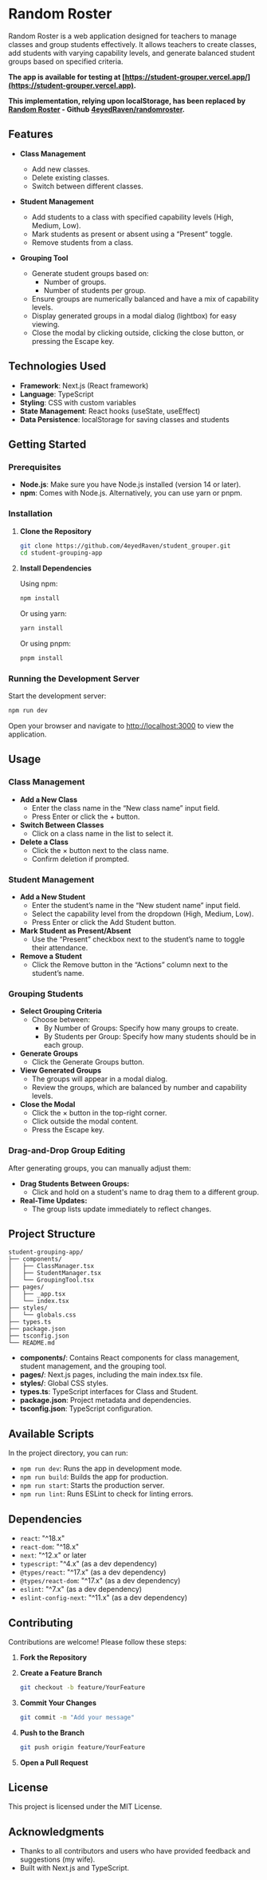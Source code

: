 
# Random Roster

Random Roster is a web application designed for teachers to manage classes and group students effectively. It allows teachers to create classes, add students with varying capability levels, and generate balanced student groups based on specified criteria.

**The app is available for testing at [https://student-grouper.vercel.app/](https://student-grouper.vercel.app).**

**This implementation, relying upon localStorage, has been replaced by [Random Roster](https://randomroster.com) - Github [4eyedRaven/randomroster](https://github.com/4eyedRaven/randomroster).**

## Features

- **Class Management**
  - Add new classes.
  - Delete existing classes.
  - Switch between different classes.
  
- **Student Management**
  - Add students to a class with specified capability levels (High, Medium, Low).
  - Mark students as present or absent using a “Present” toggle.
  - Remove students from a class.
  
- **Grouping Tool**
  - Generate student groups based on:
    - Number of groups.
    - Number of students per group.
  - Ensure groups are numerically balanced and have a mix of capability levels.
  - Display generated groups in a modal dialog (lightbox) for easy viewing.
  - Close the modal by clicking outside, clicking the close button, or pressing the Escape key.

## Technologies Used

- **Framework**: Next.js (React framework)
- **Language**: TypeScript
- **Styling**: CSS with custom variables
- **State Management**: React hooks (useState, useEffect)
- **Data Persistence**: localStorage for saving classes and students

## Getting Started

### Prerequisites

- **Node.js**: Make sure you have Node.js installed (version 14 or later).
- **npm**: Comes with Node.js. Alternatively, you can use yarn or pnpm.

### Installation

1. **Clone the Repository**
    ```bash
    git clone https://github.com/4eyedRaven/student_grouper.git
    cd student-grouping-app
    ```

2. **Install Dependencies**

   Using npm:
    ```bash
    npm install
    ```

   Or using yarn:
    ```bash
    yarn install
    ```

   Or using pnpm:
    ```bash
    pnpm install
    ```

### Running the Development Server

Start the development server:
```bash
npm run dev
```
Open your browser and navigate to [http://localhost:3000](http://localhost:3000) to view the application.

## Usage

### Class Management

- **Add a New Class**
  - Enter the class name in the “New class name” input field.
  - Press Enter or click the + button.
- **Switch Between Classes**
  - Click on a class name in the list to select it.
- **Delete a Class**
  - Click the × button next to the class name.
  - Confirm deletion if prompted.

### Student Management

- **Add a New Student**
  - Enter the student’s name in the “New student name” input field.
  - Select the capability level from the dropdown (High, Medium, Low).
  - Press Enter or click the Add Student button.
- **Mark Student as Present/Absent**
  - Use the “Present” checkbox next to the student’s name to toggle their attendance.
- **Remove a Student**
  - Click the Remove button in the “Actions” column next to the student’s name.

### Grouping Students

- **Select Grouping Criteria**
  - Choose between:
    - By Number of Groups: Specify how many groups to create.
    - By Students per Group: Specify how many students should be in each group.
- **Generate Groups**
  - Click the Generate Groups button.
- **View Generated Groups**
  - The groups will appear in a modal dialog.
  - Review the groups, which are balanced by number and capability levels.
- **Close the Modal**
  - Click the × button in the top-right corner.
  - Click outside the modal content.
  - Press the Escape key.

### Drag-and-Drop Group Editing

After generating groups, you can manually adjust them:

- **Drag Students Between Groups:**
  - Click and hold on a student's name to drag them to a different group.
- **Real-Time Updates:**
  - The group lists update immediately to reflect changes.

## Project Structure

```
student-grouping-app/
├── components/
│   ├── ClassManager.tsx
│   ├── StudentManager.tsx
│   └── GroupingTool.tsx
├── pages/
│   ├── _app.tsx
│   └── index.tsx
├── styles/
│   └── globals.css
├── types.ts
├── package.json
├── tsconfig.json
└── README.md
```

- **components/**: Contains React components for class management, student management, and the grouping tool.
- **pages/**: Next.js pages, including the main index.tsx file.
- **styles/**: Global CSS styles.
- **types.ts**: TypeScript interfaces for Class and Student.
- **package.json**: Project metadata and dependencies.
- **tsconfig.json**: TypeScript configuration.

## Available Scripts

In the project directory, you can run:

- `npm run dev`: Runs the app in development mode.
- `npm run build`: Builds the app for production.
- `npm run start`: Starts the production server.
- `npm run lint`: Runs ESLint to check for linting errors.

## Dependencies

- `react`: "^18.x"
- `react-dom`: "^18.x"
- `next`: "^12.x" or later
- `typescript`: "^4.x" (as a dev dependency)
- `@types/react`: "^17.x" (as a dev dependency)
- `@types/react-dom`: "^17.x" (as a dev dependency)
- `eslint`: "^7.x" (as a dev dependency)
- `eslint-config-next`: "^11.x" (as a dev dependency)

## Contributing

Contributions are welcome! Please follow these steps:

1. **Fork the Repository**
2. **Create a Feature Branch**
    ```bash
    git checkout -b feature/YourFeature
    ```

3. **Commit Your Changes**
    ```bash
    git commit -m "Add your message"
    ```

4. **Push to the Branch**
    ```bash
    git push origin feature/YourFeature
    ```

5. **Open a Pull Request**

## License

This project is licensed under the MIT License.

## Acknowledgments

- Thanks to all contributors and users who have provided feedback and suggestions (my wife).
- Built with Next.js and TypeScript.
